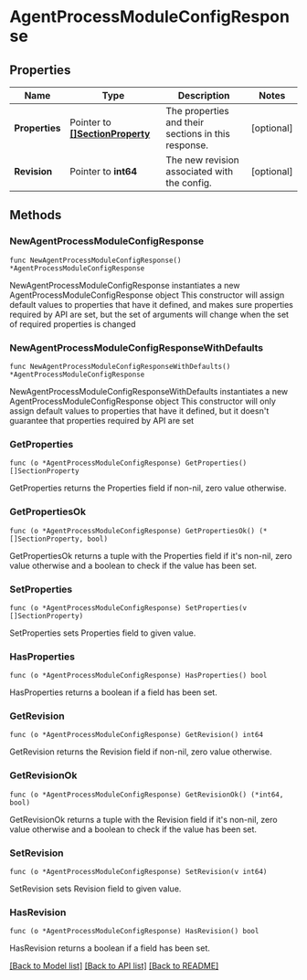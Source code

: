 # AgentProcessModuleConfigResponse

## Properties

Name | Type | Description | Notes
------------ | ------------- | ------------- | -------------
**Properties** | Pointer to [**[]SectionProperty**](SectionProperty.md) | The properties and their sections in this response. | [optional] 
**Revision** | Pointer to **int64** | The new revision associated with the config. | [optional] 

## Methods

### NewAgentProcessModuleConfigResponse

`func NewAgentProcessModuleConfigResponse() *AgentProcessModuleConfigResponse`

NewAgentProcessModuleConfigResponse instantiates a new AgentProcessModuleConfigResponse object
This constructor will assign default values to properties that have it defined,
and makes sure properties required by API are set, but the set of arguments
will change when the set of required properties is changed

### NewAgentProcessModuleConfigResponseWithDefaults

`func NewAgentProcessModuleConfigResponseWithDefaults() *AgentProcessModuleConfigResponse`

NewAgentProcessModuleConfigResponseWithDefaults instantiates a new AgentProcessModuleConfigResponse object
This constructor will only assign default values to properties that have it defined,
but it doesn't guarantee that properties required by API are set

### GetProperties

`func (o *AgentProcessModuleConfigResponse) GetProperties() []SectionProperty`

GetProperties returns the Properties field if non-nil, zero value otherwise.

### GetPropertiesOk

`func (o *AgentProcessModuleConfigResponse) GetPropertiesOk() (*[]SectionProperty, bool)`

GetPropertiesOk returns a tuple with the Properties field if it's non-nil, zero value otherwise
and a boolean to check if the value has been set.

### SetProperties

`func (o *AgentProcessModuleConfigResponse) SetProperties(v []SectionProperty)`

SetProperties sets Properties field to given value.

### HasProperties

`func (o *AgentProcessModuleConfigResponse) HasProperties() bool`

HasProperties returns a boolean if a field has been set.

### GetRevision

`func (o *AgentProcessModuleConfigResponse) GetRevision() int64`

GetRevision returns the Revision field if non-nil, zero value otherwise.

### GetRevisionOk

`func (o *AgentProcessModuleConfigResponse) GetRevisionOk() (*int64, bool)`

GetRevisionOk returns a tuple with the Revision field if it's non-nil, zero value otherwise
and a boolean to check if the value has been set.

### SetRevision

`func (o *AgentProcessModuleConfigResponse) SetRevision(v int64)`

SetRevision sets Revision field to given value.

### HasRevision

`func (o *AgentProcessModuleConfigResponse) HasRevision() bool`

HasRevision returns a boolean if a field has been set.


[[Back to Model list]](../README.md#documentation-for-models) [[Back to API list]](../README.md#documentation-for-api-endpoints) [[Back to README]](../README.md)


